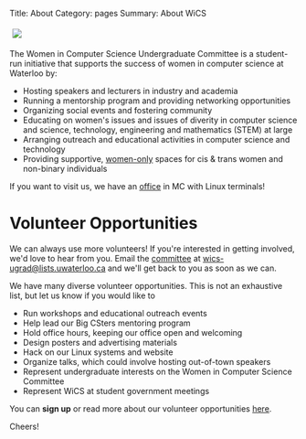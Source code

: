 Title: About
Category: pages
Summary: About WiCS

<footer class="post-info">
<img src="/images/logo.png" style="margin:5px">
</footer>

The Women in Computer Science Undergraduate Committee is a student-run
initiative that supports the success of women in computer science at Waterloo
by:

+ Hosting speakers and lecturers in industry and academia
+ Running a mentorship program and providing networking opportunities
+ Organizing social events and fostering community
+ Educating on women's issues and issues of diverity in computer science and
  science, technology, engineering and mathematics (STEM) at large
+ Arranging outreach and educational activities in computer science and
  technology
+ Providing supportive, [women-only]({filename}/pages/faq.md) spaces for cis &
  trans women and non-binary individuals

If you want to visit us, we have an [office]({filename}/pages/contact.md) in
MC with Linux terminals!

# Volunteer Opportunities #

We can always use more volunteers! If you're interested in getting involved,
we'd love to hear from you. Email the [committee]({filename}/pages/exec.md) at
<wics-ugrad@lists.uwaterloo.ca> and we'll get back to you as soon as we can.

We have many diverse volunteer opportunities. This is not an exhaustive list,
but let us know if you would like to

+ Run workshops and educational outreach events
+ Help lead our Big CSters mentoring program
+ Hold office hours, keeping our office open and welcoming
+ Design posters and advertising materials
+ Hack on our Linux systems and website
+ Organize talks, which could involve hosting out-of-town speakers
+ Represent undergraduate interests on the Women in Computer Science Committee
+ Represent WiCS at student government meetings

You can **sign up** or read more about our volunteer opportunities
[here]({filename}/pages/volunteers.md).

Cheers!
